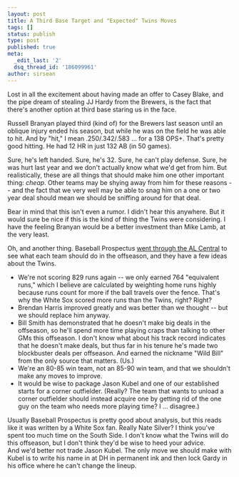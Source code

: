 ```yaml
---
layout: post
title: A Third Base Target and "Expected" Twins Moves
tags: []
status: publish
type: post
published: true
meta:
  _edit_last: '2'
  dsq_thread_id: '186099961'
author: sirsean
---
```

Lost in all the excitement about having made an offer to Casey Blake, and the pipe dream of stealing JJ Hardy from the Brewers, is the fact that there's another option at third base staring us in the face.

Russell Branyan played third (kind of) for the Brewers last season until an oblique injury ended his season, but while he was on the field he was able to hit. And by "hit," I mean .250/.342/.583 ... for a 138 OPS+. That's pretty good hitting. He had 12 HR in just 132 AB (in 50 games).

Sure, he's left handed. Sure, he's 32. Sure, he can't play defense. Sure, he was hurt last year and we don't actually know what we'd get from him. But realistically, these are all things that should make him one other important thing: <em>cheap</em>. Other teams may be shying away from him for these reasons -- and the fact that we very well may be able to snag him on a one or two year deal should mean we should be sniffing around for that deal.

Bear in mind that this isn't even a rumor. I didn't hear this anywhere. But it would sure be nice if this is the kind of thing the Twins were considering. I have the feeling Branyan would be a better investment than Mike Lamb, at the very least.

Oh, and another thing. Baseball Prospectus <a href="http://www.baseballprospectus.com/article.php?articleid=8315">went through the AL Central</a> to see what each team should do in the offseason, and they have a few ideas about the Twins.
<ul>
	<li>We're not scoring 829 runs again -- we only earned 764 "equivalent runs," which I believe are calculated by weighting home runs highly because runs count for more if the ball travels over the fence. That's why the White Sox scored more runs than the Twins, right? Right?</li>
	<li>Brendan Harris improved greatly and was better than we thought -- but we should replace him anyway.</li>
	<li>Bill Smith has demonstrated that he doesn't make big deals in the offseason, so he'll spend more time playing craps than talking to other GMs this offseason. I don't know what about his track record indicates that he doesn't make deals, but thus far in his tenure he's made two blockbuster deals per offseason. And earned the nickname "Wild Bill" from the only source that matters. (Us.)</li>
	<li>We're an 80-85 win team, not an 85-90 win team, and that we shouldn't make any moves to improve.</li>
	<li>It would be wise to package Jason Kubel and one of our established starts for a corner outfielder. (Really? The team that wants to unload a corner outfielder should instead acquire one by getting rid of the one guy on the team who needs more playing time? I ... disagree.)</li>
</ul>
<div>Usually Baseball Prospectus is pretty good about analysis, but this reads like it was written by a White Sox fan. Really Nate Silver? I think you've spent too much time on the South Side. I don't know what the Twins will do this offseason, but I don't think they'd be wise to heed your advice.</div>
<div></div>
<div>And we'd better not trade Jason Kubel. The only move we should make with Kubel is to write his name in at DH in permanent ink and then lock Gardy in his office where he can't change the lineup.</div>

